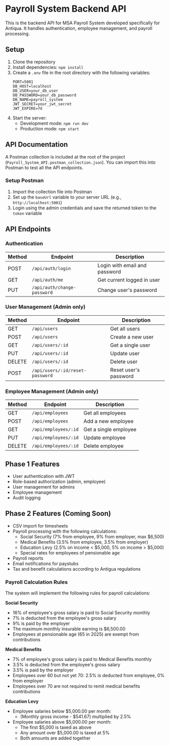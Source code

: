 # Payroll System Backend API

This is the backend API for MSA Payroll System developed specifically for Antiqua. It handles authentication, employee management, and payroll processing.

## Setup

1. Clone the repository
2. Install dependencies: `npm install`
3. Create a `.env` file in the root directory with the following variables:
   ```
   PORT=5001
   DB_HOST=localhost
   DB_USER=your_db_user
   DB_PASSWORD=your_db_password
   DB_NAME=payroll_system
   JWT_SECRET=your_jwt_secret
   JWT_EXPIRE=7d
   ```
4. Start the server:
   - Development mode: `npm run dev`
   - Production mode: `npm start`

## API Documentation

A Postman collection is included at the root of the project (`Payroll_System_API.postman_collection.json`). You can import this into Postman to test all the API endpoints.

### Setup Postman
1. Import the collection file into Postman
2. Set up the `baseUrl` variable to your server URL (e.g., `http://localhost:5001`)
3. Login using the admin credentials and save the returned token to the `token` variable

## API Endpoints

### Authentication

| Method | Endpoint | Description |
|--------|----------|-------------|
| POST | `/api/auth/login` | Login with email and password |
| GET | `/api/auth/me` | Get current logged in user |
| PUT | `/api/auth/change-password` | Change user's password |

### User Management (Admin only)

| Method | Endpoint | Description |
|--------|----------|-------------|
| GET | `/api/users` | Get all users |
| POST | `/api/users` | Create a new user |
| GET | `/api/users/:id` | Get a single user |
| PUT | `/api/users/:id` | Update user |
| DELETE | `/api/users/:id` | Delete user |
| POST | `/api/users/:id/reset-password` | Reset user's password |

### Employee Management (Admin only)

| Method | Endpoint | Description |
|--------|----------|-------------|
| GET | `/api/employees` | Get all employees |
| POST | `/api/employees` | Add a new employee |
| GET | `/api/employees/:id` | Get a single employee |
| PUT | `/api/employees/:id` | Update employee |
| DELETE | `/api/employees/:id` | Delete employee |

## Phase 1 Features

- User authentication with JWT
- Role-based authorization (admin, employee)
- User management for admins
- Employee management
- Audit logging

## Phase 2 Features (Coming Soon)

- CSV import for timesheets
- Payroll processing with the following calculations:
  - Social Security (7% from employee, 9% from employer, max $6,500)
  - Medical Benefits (3.5% from employee, 3.5% from employer)
  - Education Levy (2.5% on income < $5,000, 5% on income > $5,000)
  - Special rates for employees of pensionable age
- Payroll reports
- Email notifications for paystubs
- Tax and benefit calculations according to Antigua regulations

### Payroll Calculation Rules

The system will implement the following rules for payroll calculations:

**Social Security**
- 16% of employee's gross salary is paid to Social Security monthly
- 7% is deducted from the employee's gross salary
- 9% is paid by the employer
- The maximum monthly insurable earning is $6,500.00
- Employees at pensionable age (65 in 2025) are exempt from contributions

**Medical Benefits**
- 7% of employee's gross salary is paid to Medical Benefits monthly
- 3.5% is deducted from the employee's gross salary
- 3.5% is paid by the employer
- Employees over 60 but not yet 70: 2.5% is deducted from employee, 0% from employer
- Employees over 70 are not required to remit medical benefits contributions

**Education Levy**
- Employee salaries below $5,000.00 per month:
  - (Monthly gross income - $541.67) multiplied by 2.5%
- Employee salaries above $5,000.00 per month:
  - The first $5,000 is taxed as above
  - Any amount over $5,000.00 is taxed at 5%
  - Both amounts are added together
